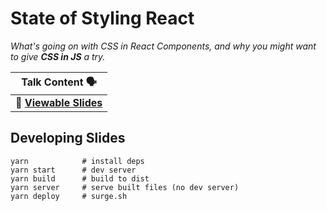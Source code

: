 # State of Styling React

_What's going on with CSS in React Components, and why you might want to give **CSS in JS** a try._

| Talk Content 🗣️ |
| ------- |
| 📖 **[Viewable Slides](https://2017-lochlan-state-of-styling.surge.sh/)** |

## Developing Slides

```shell
yarn            # install deps
yarn start      # dev server
yarn build      # build to dist
yarn server     # serve built files (no dev server)
yarn deploy     # surge.sh
```

